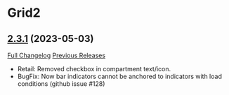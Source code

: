 # Grid2

## [2.3.1](https://github.com/michaelnpsp/Grid2/tree/2.3.1) (2023-05-03)
[Full Changelog](https://github.com/michaelnpsp/Grid2/compare/2.3.0...2.3.1) [Previous Releases](https://github.com/michaelnpsp/Grid2/releases)

- Retail: Removed checkbox in compartment text/icon.  
- BugFix: Now bar indicators cannot be anchored to indicators with load conditions (github issue #128)  
